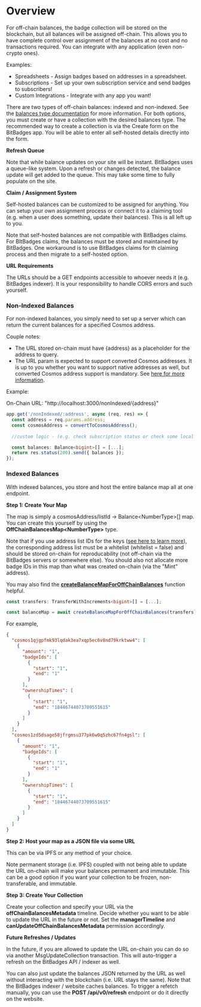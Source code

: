 # Overview

For off-chain balances, the badge collection will be stored on the blockchain, but all balances will be assigned off-chain. This allows you to have complete control over assignment of the balances at no cost and no transactions required. You can integrate with any application (even non-crypto ones).

Examples: &#x20;

* Spreadsheets - Assign badges based on addresses in a spreadsheet.
* Subscriptions - Set up your own subscription service and send badges to subscribers!
* Custom Integrations - Integrate with any app you want!

There are two types of off-chain balances: indexed and non-indexed. See the [balances type documentation](../core-concepts/balance-types.md) for more information. For both options, you must create or have a collection with the desired balances type. The recommended way to create a collection is via the Create form on the BitBadges app. You will be able to enter all self-hosted details directly into the form.

**Refresh Queue**

Note that while balance updates on your site will be instant. BitBadges uses a queue-like system. Upon a refresh or changes detected, the balance update will get added to the queue. This may take some time to fully populate on the site.

**Claim / Assignment System**

Self-hosted balances can be customized to be assigned for anything. You can setup your own assignment process or connect it to a claiming tool (e.g. when a user does something, update their balances). This is all left up to you.

Note that self-hosted balances are not compatible with BitBadges claims. For BItBadges claims, the balances must be stored and maintained by BitBadges. One workaround is to use BitBadges claims for th claiming process and then migrate to a self-hosted option.

**URL Requirements**

The URLs should be a GET endpoints accessible to whoever needs it (e.g. BitBadges indexer). It is your responsibility to handle CORS errors and such yourself.

### Non-Indexed Balances

For non-indexed balances, you simply need to set up a server which can return the current balances for a specified Cosmos address.

Couple notes:

* The URL stored on-chain must have {address} as a placeholder for the address to query.
* The URL param is expected to support converted Cosmos addresses. It is up to you whether you want to support native addresses as well, but converted Cosmos address support is mandatory. See [here for more information](../core-concepts/accounts.md).

Example:

On-Chain URL: "http://localhost:3000/nonIndexed/{address}"

```typescript
app.get('/nonIndexed/:address', async (req, res) => {
  const address = req.params.address; 
  const cosmosAddress = convertToCosmosAddress();
  
  //custom logic - (e.g. check subscription status or check some local DB value)

  const balances: Balance<bigint>[] = [...];
  return res.status(200).send({ balances });
});
```

### Indexed Balances

With indexed balances, you store and host the entire balance map all at one endpoint.

**Step 1: Create Your Map**

The map is simply a cosmosAddress/listId -> Balance\<NumberType>\[] map. You can create this yourself by using the **OffChainBalancesMap\<NumberType>** type.

Note that if you use address list IDs for the keys ([see here to learn more](../core-concepts/address-lists-lists.md)), the corresponding address list must be a whitelist (whitelist = false) and should be stored on-chain for reproducability (not off-chain via the BitBadges servers or somewhere else). You should also not allocate more badge IDs in this map than what was created on-chain (via the "Mint" address).

You may also find the [**createBalanceMapForOffChainBalances**](https://bitbadges.github.io/bitbadgesjs/packages/bitbadgesjs-sdk/docs/functions/createBalanceMapForOffChainBalances.html) function helpful.

```typescript
const transfers: TransferWithIncrements<bigint>[] = [...];

const balanceMap = await createBalanceMapForOffChainBalances(transfers);
```

For example,

```json
{
  "cosmos1qjgpfmk93lqdak3ea7xqp5ec6v8nd79krktww4": [
    {
      "amount": "1",
      "badgeIds": [
        {
          "start": "1",
          "end": "1"
        }
      ],
      "ownershipTimes": [
        {
          "start": "1",
          "end": "18446744073709551615"
        }
      ]
    }
  ],
  "cosmos1zd5dsage58jfrgmsu377pk6w0q5zhc67fn4gsl": [
    {
      "amount": "1",
      "badgeIds": [
        {
          "start": "1",
          "end": "1"
        }
      ],
      "ownershipTimes": [
        {
          "start": "1",
          "end": "18446744073709551615"
        }
      ]
    }
  ]
}
```

**Step 2: Host your map as a JSON file via some URL**

This can be via IPFS or any method of your choice.

Note permanent storage (i.e. IPFS) coupled with not being able to update the URL on-chain will make your balances permanent and immutable. This can be a good option if you want your collection to be frozen, non-transferable, and immutable.

**Step 3: Create Your Collection**

Create your collection and specify your URL via the **offChainBalancesMetadata** timeline. Decide whether you want to be able to update the URL in the future or not. Set the **managerTimeline** and **canUpdateOffChainBalancesMetadata** permission accordingly.

**Future Refreshes / Updates**

In the future, if you are allowed to update the URL on-chain you can do so via another MsgUpdateCollection transaction. This will auto-trigger a refresh on the BitBadges API / indexer as well.

You can also just update the balances JSON returned by the URL as well without interacting with the blockchain (i.e. URL stays the same). Note that the BitBadges indexer / website caches balances. To trigger a refetch manually, you can use the **POST /api/v0/refresh** endpoint or do it directly on the website.
